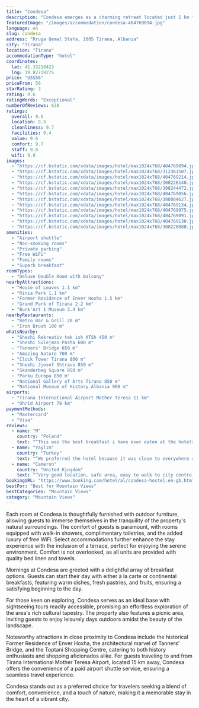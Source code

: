 ```yaml
---
title: "Condesa"
description: "Condesa emerges as a charming retreat located just 1 km from the bustling Skanderbeg Square, offering guests a serene escape with the convenience of city proximity."
featuredImage: "/images/accommodation/condesa-404769094.jpg"
language: en
slug: condesa
address: "Rruga Qemal Stafa, 1005 Tirana, Albania"
city: "Tirana"
location: "Tirana"
accommodationType: "hotel"
coordinates:
  lat: 41.33218423
  lng: 19.82719275
price: "US$56"
priceFrom: 56
starRating: 3
rating: 9.6
ratingWords: "Exceptional"
numberOfReviews: 638
ratings:
  overall: 9.6
  location: 9.5
  cleanliness: 9.7
  facilities: 9.4
  value: 9.6
  comfort: 9.7
  staff: 9.8
  wifi: 9.8
images:
  - "https://cf.bstatic.com/xdata/images/hotel/max1024x768/404769094.jpg?k=5967c7d8920f445b939def1fc846121f47c6a2ea3362f81d2dd59abb4e1b1e2f&o=&hp=1"
  - "https://cf.bstatic.com/xdata/images/hotel/max1024x768/312361507.jpg?k=6cfa9f910201afacb9f5da9509c936b49d3619f2fdc835db7a0c286aec393212&o=&hp=1"
  - "https://cf.bstatic.com/xdata/images/hotel/max1024x768/404769214.jpg?k=dd16f1dcf1503a72ee23bff1b40d5d812f1fd4a575a07b3e0fb4b9841ff818c0&o=&hp=1"
  - "https://cf.bstatic.com/xdata/images/hotel/max1024x768/308226140.jpg?k=a19af2d57a66e3c9e20446ce6aa5999424b877f89b4e460304efad2036903160&o=&hp=1"
  - "https://cf.bstatic.com/xdata/images/hotel/max1024x768/308244472.jpg?k=7a339368ff7eea8d57d58ed8897d543fde2cf6d23e341448fdca304396071cea&o=&hp=1"
  - "https://cf.bstatic.com/xdata/images/hotel/max1024x768/404769056.jpg?k=f887d478975ea2d08cf910eccabb10d5c7c19859827273b21e0ec0bfdca2bca1&o=&hp=1"
  - "https://cf.bstatic.com/xdata/images/hotel/max1024x768/308084627.jpg?k=af2da56e883c0973bd76fa1ff3d27bdd6d44aaf2d06194b93409b19304a30a53&o=&hp=1"
  - "https://cf.bstatic.com/xdata/images/hotel/max1024x768/404769134.jpg?k=79a62a36d10f98e6c459677c5dd8c31ff53c229ec223adef176f786b4a63e9d7&o=&hp=1"
  - "https://cf.bstatic.com/xdata/images/hotel/max1024x768/404769975.jpg?k=e4d3a056b82366f1cd4c4cafb3774b3b6981c3369c7bba14f17ba8f0100dda4e&o=&hp=1"
  - "https://cf.bstatic.com/xdata/images/hotel/max1024x768/404769091.jpg?k=03d4011d96e798313a071840bfcc58c14f55206fc94b543902afdafe41ea9d54&o=&hp=1"
  - "https://cf.bstatic.com/xdata/images/hotel/max1024x768/404769130.jpg?k=a72a4b206f3543abc2e704aa6ca51bfd247e1008d5c5602ed98c2c434a02b750&o=&hp=1"
  - "https://cf.bstatic.com/xdata/images/hotel/max1024x768/308226080.jpg?k=0799dc3363d8d1bc4fe88a2150c8ece3aab07463adec703b8eea17be01df2bb5&o=&hp=1"
amenities:
  - "Airport shuttle"
  - "Non-smoking rooms"
  - "Private parking"
  - "Free WiFi"
  - "Family rooms"
  - "Superb breakfast"
roomTypes:
  - "Deluxe Double Room with Balcony"
nearbyAttractions:
  - "House of Leaves 1.1 km"
  - "Rinia Park 1.1 km"
  - "Former Residence of Enver Hoxha 1.5 km"
  - "Grand Park of Tirana 2.2 km"
  - "Bunk'Art 1 Museum 3.4 km"
nearbyRestaurants:
  - "Retro Bar & Grill 20 m"
  - "Iron Brush 100 m"
whatsNearby:
  - "Sheshi Rekreativ tek ish ATSh 450 m"
  - "Sheshi Sulejman Pasha 600 m"
  - "Tanners' Bridge 650 m"
  - "Amazing Nature 700 m"
  - "Clock Tower Tirana 800 m"
  - "Sheshi Jjosef Shtraus 850 m"
  - "Skanderbeg Square 850 m"
  - "Parku Europa 850 m"
  - "National Gallery of Arts Tirana 850 m"
  - "National Museum of History Albania 900 m"
airports:
  - "Tirana International Airport Mother Teresa 11 km"
  - "Ohrid Airport 78 km"
paymentMethods:
  - "Mastercard"
  - "Visa"
reviews:
  - name: "M"
    country: "Poland"
    text: "“This was the best breakfast i have ever eaten at the hotels”"
  - name: "Yaylım"
    country: "Turkey"
    text: "“We preferred the hotel because it was close to everywhere and within walking distance, we are glad we chose this place. We stayed in the hotel with my mum, our room was quite enough for us, it had a balcony and was very clean. Every day you start...”"
  - name: "Cameron"
    country: "United Kingdom"
    text: "“Very good location, safe area, easy to walk to city centre and supermarkets! Lovely rooftop area to sit down and enjoy the views all around. Room was spacious and comfy. Breakfast was homemade and amazing! Definitely do not miss it.”"
bookingURL: "https://www.booking.com/hotel/al/condesa-hostel.en-gb.html?aid=8035640"
bestFor: "Best for Mountain Views"
bestCategories: "Mountain Views"
category: "Mountain Views"
---
```


Each room at Condesa is thoughtfully furnished with outdoor furniture, allowing guests to immerse themselves in the tranquility of the property's natural surroundings. The comfort of guests is paramount, with rooms equipped with walk-in showers, complimentary toiletries, and the added luxury of free WiFi. Select accommodations further enhance the stay experience with the inclusion of a terrace, perfect for enjoying the serene environment. Comfort is not overlooked, as all units are provided with quality bed linen and towels.

Mornings at Condesa are greeted with a delightful array of breakfast options. Guests can start their day with either à la carte or continental breakfasts, featuring warm dishes, fresh pastries, and fruits, ensuring a satisfying beginning to the day.

For those keen on exploring, Condesa serves as an ideal base with sightseeing tours readily accessible, promising an effortless exploration of the area's rich cultural tapestry. The property also features a picnic area, inviting guests to enjoy leisurely days outdoors amidst the beauty of the landscape.

Noteworthy attractions in close proximity to Condesa include the historical Former Residence of Enver Hoxha, the architectural marvel of Tanners' Bridge, and the Toptani Shopping Centre, catering to both history enthusiasts and shopping aficionados alike. For guests traveling to and from Tirana International Mother Teresa Airport, located 15 km away, Condesa offers the convenience of a paid airport shuttle service, ensuring a seamless travel experience.

Condesa stands out as a preferred choice for travelers seeking a blend of comfort, convenience, and a touch of nature, making it a memorable stay in the heart of a vibrant city.